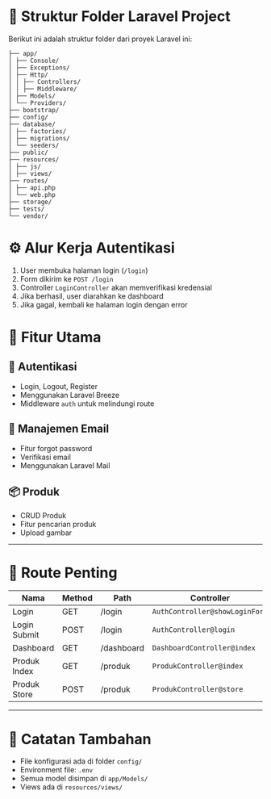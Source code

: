 # 📁 Struktur Folder Laravel Project

Berikut ini adalah struktur folder dari proyek Laravel ini:

```plaintext
├── app/
│ ├── Console/
│ ├── Exceptions/
│ ├── Http/
│ │ ├── Controllers/
│ │ ├── Middleware/
│ ├── Models/
│ └── Providers/
├── bootstrap/
├── config/
├── database/
│ ├── factories/
│ ├── migrations/
│ └── seeders/
├── public/
├── resources/
│ ├── js/
│ ├── views/
├── routes/
│ ├── api.php
│ └── web.php
├── storage/
├── tests/
└── vendor/
```
# ⚙️ Alur Kerja Autentikasi

1. User membuka halaman login (`/login`)
2. Form dikirim ke `POST /login`
3. Controller `LoginController` akan memverifikasi kredensial
4. Jika berhasil, user diarahkan ke dashboard
5. Jika gagal, kembali ke halaman login dengan error

# 🔧 Fitur Utama

## 🔐 Autentikasi
- Login, Logout, Register
- Menggunakan Laravel Breeze
- Middleware `auth` untuk melindungi route

## 📨 Manajemen Email
- Fitur forgot password
- Verifikasi email
- Menggunakan Laravel Mail

## 📦 Produk
- CRUD Produk
- Fitur pencarian produk
- Upload gambar

---

# 🔗 Route Penting

| Nama | Method | Path | Controller |
|------|--------|------|------------|
| Login | GET | /login | `AuthController@showLoginForm` |
| Login Submit | POST | /login | `AuthController@login` |
| Dashboard | GET | /dashboard | `DashboardController@index` |
| Produk Index | GET | /produk | `ProdukController@index` |
| Produk Store | POST | /produk | `ProdukController@store` |

---

# 🧠 Catatan Tambahan

- File konfigurasi ada di folder `config/`
- Environment file: `.env`
- Semua model disimpan di `app/Models/`
- Views ada di `resources/views/`